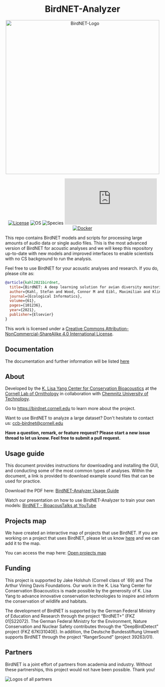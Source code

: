 <div align="center">
  <h1>BirdNET-Analyzer</h1>
    <a href="https://kahst.github.io/BirdNET-Analyzer/">
        <img src="https://tuc.cloud/index.php/s/xwKqoCmRDKzBCDZ/download/logo_box_birdnet.png" width="500px" alt="BirdNET-Logo" />
    </a>
</div>

<div align="center">

[![License](https://badgen.net/badge/License/CC-BY-NC-SA%204.0/green)](http://creativecommons.org/licenses/by-nc-sa/4.0/)
![OS](https://badgen.net/badge/OS/Linux%2C%20Windows%2C%20macOS/blue)
![Species](https://badgen.net/badge/Species/6512/blue)
![Downloads](https://www-user.tu-chemnitz.de/~johau/birdnet_total_downloads_badge.php)
[![Docker](https://github.com/kahst/BirdNET-Analyzer/actions/workflows/docker-build.yml/badge.svg)](https://github.com/kahst/BirdNET-Analyzer/actions/workflows/docker-build.yml)

</div>

This repo contains BirdNET models and scripts for processing large amounts of audio data or single audio files.
This is the most advanced version of BirdNET for acoustic analyses and we will keep this repository up-to-date with new models and improved interfaces to enable scientists with no CS background to run the analysis.

Feel free to use BirdNET for your acoustic analyses and research.
If you do, please cite as:

```bibtex
@article{kahl2021birdnet,
  title={BirdNET: A deep learning solution for avian diversity monitoring},
  author={Kahl, Stefan and Wood, Connor M and Eibl, Maximilian and Klinck, Holger},
  journal={Ecological Informatics},
  volume={61},
  pages={101236},
  year={2021},
  publisher={Elsevier}
}
```

This work is licensed under a [Creative Commons Attribution-NonCommercial-ShareAlike 4.0 International License](http://creativecommons.org/licenses/by-nc-sa/4.0/).

## Documentation

The documentation and further information will be listed [here](https://kahst.github.io/BirdNET-Analyzer/)

## About

Developed by the [K. Lisa Yang Center for Conservation Bioacoustics](https://www.birds.cornell.edu/ccb/) at the [Cornell Lab of Ornithology](https://www.birds.cornell.edu/home) in collaboration with [Chemnitz University of Technology](https://www.tu-chemnitz.de/index.html.en).

Go to https://birdnet.cornell.edu to learn more about the project.

Want to use BirdNET to analyze a large dataset? Don't hesitate to contact us: ccb-birdnet@cornell.edu

**Have a question, remark, or feature request? Please start a new issue thread to let us know. Feel free to submit a pull request.**

## Usage guide

This document provides instructions for downloading and installing the GUI, and conducting some of the most common types of analyses. Within the document, a link is provided to download example sound files that can be used for practice.

Download the PDF here: [BirdNET-Analyzer Usage Guide](https://zenodo.org/records/8357176)

Watch our presentation on how to use BirdNET-Analyzer to train your own models: [BirdNET - BioacousTalks at YouTube](https://youtu.be/HuEZGIPeyq0)

## Projects map

We have created an interactive map of projects that use BirdNET. If you are working on a project that uses BirdNET, please let us know [here](https://github.com/kahst/BirdNET-Analyzer/issues/221) and we can add it to the map.

You can access the map here: [Open projects map](https://kahst.github.io/BirdNET-Analyzer/projects.html)

## Funding

This project is supported by Jake Holshuh (Cornell class of ´69) and The Arthur Vining Davis Foundations.
Our work in the K. Lisa Yang Center for Conservation Bioacoustics is made possible by the generosity of K. Lisa Yang to advance innovative conservation technologies to inspire and inform the conservation of wildlife and habitats.

The development of BirdNET is supported by the German Federal Ministry of Education and Research through the project “BirdNET+” (FKZ 01|S22072).
The German Federal Ministry for the Environment, Nature Conservation and Nuclear Safety contributes through the “DeepBirdDetect” project (FKZ 67KI31040E).
In addition, the Deutsche Bundesstiftung Umwelt supports BirdNET through the project “RangerSound” (project 39263/01).

## Partners

BirdNET is a joint effort of partners from academia and industry.
Without these partnerships, this project would not have been possible.
Thank you!

![Logos of all partners](https://tuc.cloud/index.php/s/KSdWfX5CnSRpRgQ/download/box_logos.png)